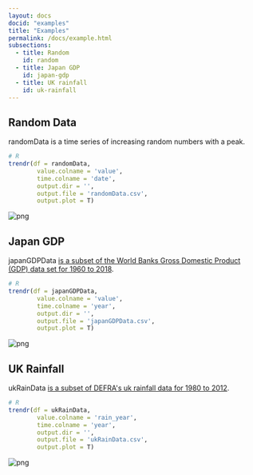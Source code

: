 ```yaml
---
layout: docs
docid: "examples"
title: "Examples"
permalink: /docs/example.html
subsections:
  - title: Random
    id: random
  - title: Japan GDP
    id: japan-gdp
  - title: UK rainfall
    id: uk-rainfall
---
```


<a id="random"> </a>

## Random Data

randomData is a time series of increasing random numbers with a peak. 

```R
# R
trendr(df = randomData,
        value.colname = 'value',
        time.colname = 'date',
        output.dir = '', 
        output.file = 'randomData.csv',
        output.plot = T)
```

![png](/trendr/static/graphs/random.png) 


<a id="japan-gdp"> </a>

## Japan GDP

japanGDPData [is a subset of the World Banks Gross Domestic Product (GDP) data set for 1960 to 2018](https://data.worldbank.org/indicator/NY.GDP.MKTP.CD?end=2018&locations=JP). 

```R
# R
trendr(df = japanGDPData,
        value.colname = 'value',
        time.colname = 'year',
        output.dir = '', 
        output.file = 'japanGDPData.csv',
        output.plot = T)
```

![png](/trendr/static/graphs/japan.png) 


<a id="uk-rainfall"> </a>

## UK Rainfall

ukRainData [is a subset of DEFRA's uk rainfall data for 1980 to 2012](http://data.defra.gov.uk/statistics_2015/env/water/uk_rain_2014.csv). 

```R
# R
trendr(df = ukRainData,
        value.colname = 'rain_year',
        time.colname = 'year',
        output.dir = '', 
        output.file = 'ukRainData.csv',
        output.plot = T)
```

![png](/trendr/static/graphs/rain.png) 
